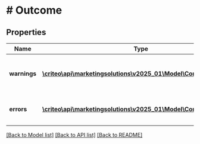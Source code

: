 # # Outcome

## Properties

Name | Type | Description | Notes
------------ | ------------- | ------------- | -------------
**warnings** | [**\criteo\api\marketingsolutions\v2025_01\Model\CommonProblem[]**](CommonProblem.md) | Warnings that occured during this call. | [optional] [readonly]
**errors** | [**\criteo\api\marketingsolutions\v2025_01\Model\CommonProblem[]**](CommonProblem.md) | Errors that occured during this call. | [optional] [readonly]

[[Back to Model list]](../../README.md#models) [[Back to API list]](../../README.md#endpoints) [[Back to README]](../../README.md)
